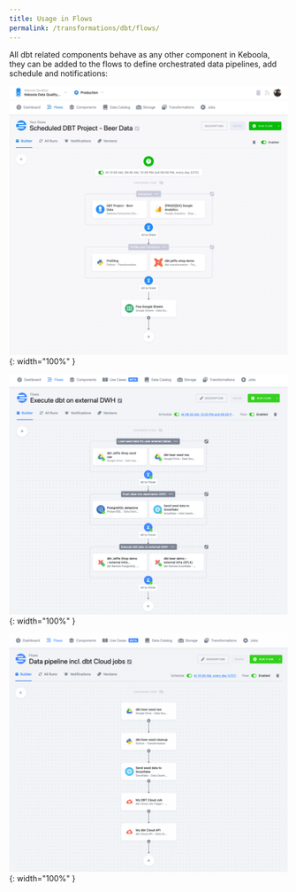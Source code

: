 ```yaml
---
title: Usage in Flows
permalink: /transformations/dbt/flows/
---
```


All dbt related components behave as any other component in Keboola, they can be added to the flows to define orchestrated data pipelines, add schedule and notifications:

![](imgs/2776269000.jpeg){: width="100%" }

![](imgs/2776269006.png){: width="100%" }

![](imgs/2776269012.png){: width="100%" }
